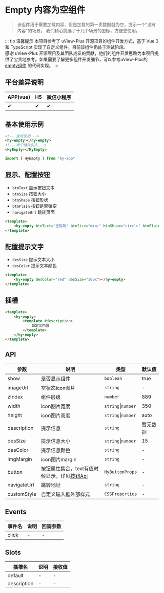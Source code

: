 # Empty 内容为空组件
> 该组件用于需要加载内容，但是加载的第一页数据就为空，提示一个"没有内容"的场景， 我们精心挑选了十几个场景的图标，方便您使用。

::: tip 温馨提示
本项目参考了 uView-Plus 开源项目的组件开发方式，基于 Vue 3 和 TypeScript 实现了自定义组件。目前该组件仍处于测试阶段。<br>
感谢 uView-Plus 开源项目及其团队成员的贡献，他们的组件开发思路为本项目提供了宝贵地参考。如果需要了解更多组件开发细节，可以参考uView-Plus的 [empty组件](https://uiadmin.net/uview-plus/components/empty.html) 的代码实现。
:::

## 平台差异说明

| APP(vue) | H5 | 微信小程序 |
|----------|----|-------|
| ✔        | ✔  | ✔     |

## 基本使用示例

```html
<!-- 全局使用 -->
<hy-empty></hy-empty>
<!-- 单个组件引入 -->
<HyEmpty></HyEmpty>
```
```ts
import { HyEmpty } from "hy-app"
```

## 显示、配置按钮
- `btnText` 显示按钮文本
- `btnSize` 按钮大小
- `btnShape` 按钮形状
- `btnPlain` 按钮是否镂空
- `navigateUrl` 跳转页面
```html
<template>
    <hy-empty btnText="去购物" btnSize="mini" btnShape="circle" btnPlain navigateUrl="/pages/abc/Index"></hy-empty>
</template>
```

## 配置提示文字
- `desSize` 提示文本大小
- `desColor` 提示文本颜色
```html
<template>
    <hy-empty desColor="red" desSize="10px"></hy-empty>
</template>
```

## 插槽

```html
<template>
    <hy-empty>
        <template #description>
            自定义内容
        </template>
    </hy-empty>
</template>
```

## API

| 参数          | 说明                                        | 类型                 | 默认值  |
|-------------|-------------------------------------------|--------------------|------|
| show        | 是否显示组件                                    | `boolean`          | true |
| imageUrl    | 空状态icon图片                                 | `string`           | -    |
| zIndex      | 组件层级                                      | `number`           | 889  |
| width       | icon图片宽度                                  | `string`\|`number` | 350  |
| height      | icon图片高度                                  | `string`\|`number` | auto |
| description | 提示信息                                      | `string`           | 暂无数据 |
| desSize     | 提示信息大小                                    | `string`\|`number` | 15   |
| desColor    | 提示信息颜色                                    | `string`           | -    |
| imgMargin   | icon图片margin                              | `string`           | -    |
| button      | 按钮属性集合，text有值时候显示，详见[按钮Api](./button#api) | `HyButtonProps`    | -    |
| navigateUrl | 跳转地址                                      | `string`           | -    |
| customStyle | 自定义输入框外部样式                                | `CSSProperties`    | -    |

## Events

| 事件名   | 说明 | 回调参数 |
|-------|----|------|
| click | -  | -    |

## Slots

| 插槽名         | 说明 | 接收值 |
|-------------|----|-----|
| default     | -  | -   |
| description | -  | -   |

[^1]: `normal`：默认尺寸；`large`：大尺寸； `small`：小尺寸；`mini`：迷你尺寸
[^2]: `error`：#fa3534；`warning`：#ff9900；`success`：#19be6b；`primary`：#2979ff； `info`：#909399；
[^3]: `circle`：两边为半圆；`square`：方形带圆角

<demo-model url="pages/components/empty/empty"></demo-model>